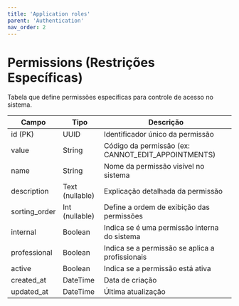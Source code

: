 ```yaml
---
title: 'Application roles'
parent: 'Authentication'
nav_order: 2
---
```


# Permissions (Restrições Específicas)

Tabela que define permissões específicas para controle de acesso no sistema.

| Campo               | Tipo      | Descrição |
|--------------------|----------|-----------|
| id (PK)           | UUID     | Identificador único da permissão |
| value            | String   | Código da permissão (ex: CANNOT_EDIT_APPOINTMENTS) |
| name             | String   | Nome da permissão visível no sistema |
| description      | Text (nullable) | Explicação detalhada da permissão |
| sorting_order    | Int (nullable) | Define a ordem de exibição das permissões |
| internal         | Boolean  | Indica se é uma permissão interna do sistema |
| professional     | Boolean  | Indica se a permissão se aplica a profissionais |
| active          | Boolean  | Indica se a permissão está ativa |
| created_at       | DateTime | Data de criação |
| updated_at       | DateTime | Última atualização |

